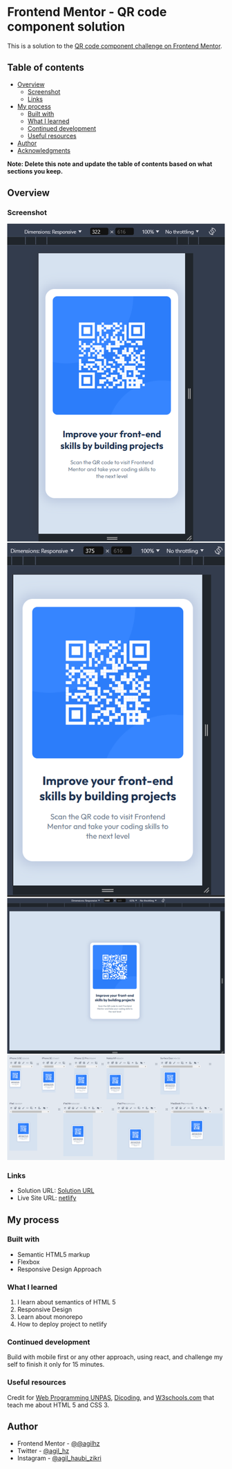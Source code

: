 # Frontend Mentor - QR code component solution

This is a solution to the [QR code component challenge on Frontend Mentor](https://www.frontendmentor.io/challenges/qr-code-component-iux_sIO_H).

## Table of contents

- [Overview](#overview)
  - [Screenshot](#screenshot)
  - [Links](#links)
- [My process](#my-process)
  - [Built with](#built-with)
  - [What I learned](#what-i-learned)
  - [Continued development](#continued-development)
  - [Useful resources](#useful-resources)
- [Author](#author)
- [Acknowledgments](#acknowledgments)

**Note: Delete this note and update the table of contents based on what sections you keep.**

## Overview

### Screenshot

![](./assets/screenshot/screenshot-1.png)
![](./assets/screenshot/screenshot-2.png)
![](./assets/screenshot/screenshot-3.png)
![](./assets/screenshot/screenshot-4.png)

### Links

- Solution URL: [Solution URL](https://www.frontendmentor.io/solutions/responsive-design-approach-with-flexbox-P3n0qgeXYk)
- Live Site URL: [netlify](https://jolly-cajeta-545747.netlify.app/)

## My process

### Built with

- Semantic HTML5 markup
- Flexbox
- Responsive Design Approach

### What I learned

1. I learn about semantics of HTML 5
2. Responsive Design
3. Learn about monorepo
4. How to deploy project to netlify

### Continued development

Build with mobile first or any other approach, using react, and challenge my self to finish it only for 15 minutes.

### Useful resources

Credit for [Web Programming UNPAS](https://www.youtube.com/c/WebProgrammingUNPAS), [Dicoding](https://www.dicoding.com/), and [W3schools.com](https://www.w3schools.com/) that teach me about HTML 5 and CSS 3.

## Author

- Frontend Mentor - [@@agilhz](https://www.frontendmentor.io/profile/yourusername)
- Twitter - [@agil_hz](https://x.com/agil_hz)
- Instagram - [@agil_haubi_zikri](https://www.instagram.com/agil_haubi_zikri/)

